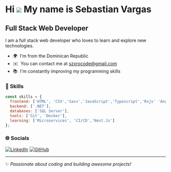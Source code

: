 Hi ![](https://user-images.githubusercontent.com/18350557/176309783-0785949b-9127-417c-8b55-ab5a4333674e.gif) My name is Sebastian Vargas
========================================================================================================================================

**Full Stack Web Developer**
------------------------

I am a full stack web developer who loves to learn and explore new technologies.

* 🌍  I'm from the Dominican Republic
* ✉️  You can contact me at [szxrocode@gmail.com](mailto:szxrocode@gmail.com)
* 📚  I'm constantly improving my programming skills

### 🚀 Skills

```js
const skills = {
  frontend: ['HTML', 'CSS','Sass','JavaScript','Typescript','Rxjs' 'Angular'],
  backend: ['.NET'],
  databases: ['SQL Server'],
  tools: ['Git', 'Docker'],
  learning: ['Microservices', 'CI/CD','Nest.Js']
};
```

### 🌐 Socials

[![LinkedIn](https://img.shields.io/badge/LinkedIn-0077B5?style=for-the-badge&logo=linkedin&logoColor=white)](https://www.linkedin.com/in/yourprofile)
[![GitHub](https://img.shields.io/badge/GitHub-181717?style=for-the-badge&logo=github&logoColor=white)](https://github.com/Szxro)

---

✨ _Passionate about coding and building awesome projects!_

